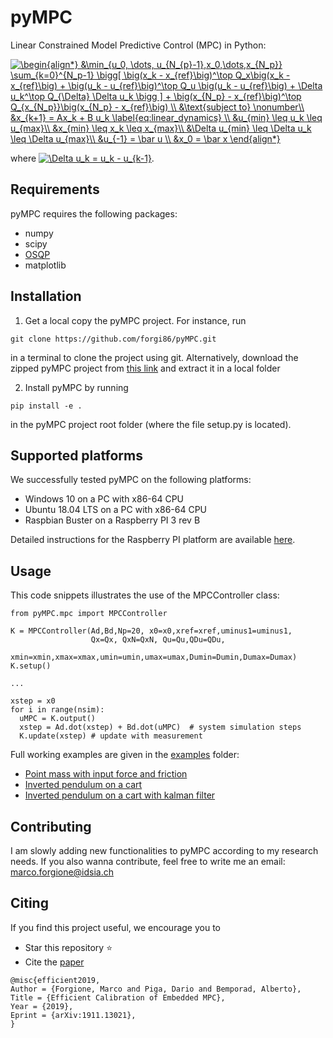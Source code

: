 # pyMPC

Linear Constrained Model Predictive Control (MPC) in Python:

<a href="https://www.codecogs.com/eqnedit.php?latex=\begin{align*}&space;&\min_{u_0,&space;\dots,&space;u_{N_{p}-1},x_0,\dots,x_{N_p}}&space;\sum_{k=0}^{N_p-1}&space;\bigg[&space;\big(x_k&space;-&space;x_{ref}\big)^\top&space;Q_x\big(x_k&space;-&space;x_{ref}\big)&space;&plus;&space;\big(u_k&space;-&space;u_{ref}\big)^\top&space;Q_u&space;\big(u_k&space;-&space;u_{ref}\big)&space;&plus;&space;\Delta&space;u_k^\top&space;Q_{\Delta}&space;\Delta&space;u_k&space;\bigg&space;]&space;&plus;&space;\big(x_{N_p}&space;-&space;x_{ref}\big)^\top&space;Q_{x_{N_p}}\big(x_{N_p}&space;-&space;x_{ref}\big)&space;\\&space;&\text{subject&space;to}&space;\nonumber\\&space;&x_{k&plus;1}&space;=&space;Ax_k&space;&plus;&space;B&space;u_k&space;\label{eq:linear_dynamics}&space;\\&space;&u_{min}&space;\leq&space;u_k&space;\leq&space;u_{max}\\&space;&x_{min}&space;\leq&space;x_k&space;\leq&space;x_{max}\\&space;&\Delta&space;u_{min}&space;\leq&space;\Delta&space;u_k&space;\leq&space;\Delta&space;u_{max}\\&space;&u_{-1}&space;=&space;\bar&space;u&space;\\&space;&x_0&space;=&space;\bar&space;x&space;\end{align*}" target="_blank"><img src="https://latex.codecogs.com/gif.latex?\begin{align*}&space;&\min_{u_0,&space;\dots,&space;u_{N_{p}-1},x_0,\dots,x_{N_p}}&space;\sum_{k=0}^{N_p-1}&space;\bigg[&space;\big(x_k&space;-&space;x_{ref}\big)^\top&space;Q_x\big(x_k&space;-&space;x_{ref}\big)&space;&plus;&space;\big(u_k&space;-&space;u_{ref}\big)^\top&space;Q_u&space;\big(u_k&space;-&space;u_{ref}\big)&space;&plus;&space;\Delta&space;u_k^\top&space;Q_{\Delta}&space;\Delta&space;u_k&space;\bigg&space;]&space;&plus;&space;\big(x_{N_p}&space;-&space;x_{ref}\big)^\top&space;Q_{x_{N_p}}\big(x_{N_p}&space;-&space;x_{ref}\big)&space;\\&space;&\text{subject&space;to}&space;\nonumber\\&space;&x_{k&plus;1}&space;=&space;Ax_k&space;&plus;&space;B&space;u_k&space;\label{eq:linear_dynamics}&space;\\&space;&u_{min}&space;\leq&space;u_k&space;\leq&space;u_{max}\\&space;&x_{min}&space;\leq&space;x_k&space;\leq&space;x_{max}\\&space;&\Delta&space;u_{min}&space;\leq&space;\Delta&space;u_k&space;\leq&space;\Delta&space;u_{max}\\&space;&u_{-1}&space;=&space;\bar&space;u&space;\\&space;&x_0&space;=&space;\bar&space;x&space;\end{align*}" title="\begin{align*} &\min_{u_0, \dots, u_{N_{p}-1},x_0,\dots,x_{N_p}} \sum_{k=0}^{N_p-1} \bigg[ \big(x_k - x_{ref}\big)^\top Q_x\big(x_k - x_{ref}\big) + \big(u_k - u_{ref}\big)^\top Q_u \big(u_k - u_{ref}\big) + \Delta u_k^\top Q_{\Delta} \Delta u_k \bigg ] + \big(x_{N_p} - x_{ref}\big)^\top Q_{x_{N_p}}\big(x_{N_p} - x_{ref}\big) \\ &\text{subject to} \nonumber\\ &x_{k+1} = Ax_k + B u_k \label{eq:linear_dynamics} \\ &u_{min} \leq u_k \leq u_{max}\\ &x_{min} \leq x_k \leq x_{max}\\ &\Delta u_{min} \leq \Delta u_k \leq \Delta u_{max}\\ &u_{-1} = \bar u \\ &x_0 = \bar x \end{align*}" />
</a>

where <a href="https://www.codecogs.com/eqnedit.php?latex=\Delta&space;u_k&space;=&space;u_k&space;-&space;u_{k-1}" target="_blank"><img src="https://latex.codecogs.com/gif.latex?\Delta&space;u_k&space;=&space;u_k&space;-&space;u_{k-1}" title="\Delta u_k = u_k - u_{k-1}" /></a>.
## Requirements

pyMPC requires the following packages:
* numpy
* scipy
* [OSQP](https://osqp.org/)
* matplotlib

## Installation

1. Get a local copy the pyMPC project. For instance, run 
```
git clone https://github.com/forgi86/pyMPC.git
```
in a terminal to clone the project using git. Alternatively, download the zipped pyMPC project from [this link](https://github.com/forgi86/pyMPC/zipball/master) and extract it in a local folder

2. Install pyMPC by running
```
pip install -e .
```
in the pyMPC project root folder (where the file setup.py is located).

## Supported platforms

We successfully tested pyMPC on the following platforms:
* Windows 10 on a PC with x86-64 CPU
* Ubuntu 18.04 LTS on a PC with x86-64 CPU
* Raspbian Buster on a Raspberry PI 3 rev B

Detailed instructions for the Raspberry PI platform are available [here](README_PI.md).

## Usage 

This code snippets illustrates the use of the MPCController class:

```
from pyMPC.mpc import MPCController

K = MPCController(Ad,Bd,Np=20, x0=x0,xref=xref,uminus1=uminus1,
                  Qx=Qx, QxN=QxN, Qu=Qu,QDu=QDu,
                  xmin=xmin,xmax=xmax,umin=umin,umax=umax,Dumin=Dumin,Dumax=Dumax)
K.setup()

...

xstep = x0
for i in range(nsim): 
  uMPC = K.output()
  xstep = Ad.dot(xstep) + Bd.dot(uMPC)  # system simulation steps
  K.update(xstep) # update with measurement
```
Full working examples are given in the [examples](examples) folder:
 * [Point mass with input force and friction](examples/example_point_mass.ipynb)
 * [Inverted pendulum on a cart](examples/example_inverted_pendulum.ipynb)
 * [Inverted pendulum on a cart with kalman filter](examples/example_inverted_pendulum_kalman.ipynb)

## Contributing

I am slowly adding new functionalities to pyMPC according to my research needs. If you also wanna contribute, feel free to write me an email: marco.forgione@idsia.ch

## Citing

If you find this project useful, we encourage you to

* Star this repository :star: 
* Cite the [paper](https://arxiv.org/pdf/1911.13021) 
```
@misc{efficient2019,
Author = {Forgione, Marco and Piga, Dario and Bemporad, Alberto},
Title = {Efficient Calibration of Embedded MPC},
Year = {2019},
Eprint = {arXiv:1911.13021},
}
```

